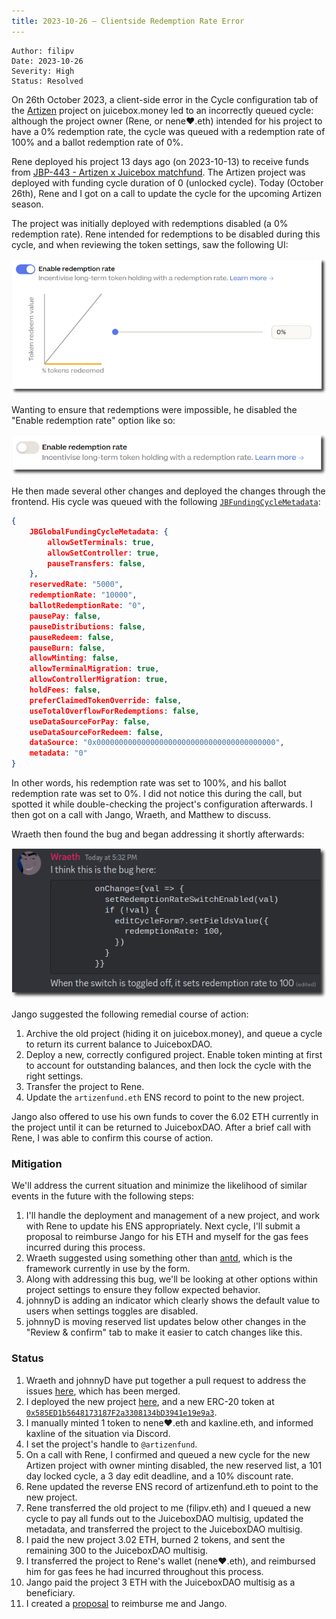```yaml
---
title: 2023-10-26 – Clientside Redemption Rate Error
---
```


```
Author: filipv
Date: 2023-10-26
Severity: High
Status: Resolved
```

On 26th October 2023, a client-side error in the Cycle configuration tab of the [Artizen](https://juicebox.money/@artizenfund) project on juicebox.money led to an incorrectly queued cycle: although the project owner (Rene, or nene❤.eth) intended for his project to have a 0% redemption rate, the cycle was queued with a redemption rate of 100% and a ballot redemption rate of 0%.

Rene deployed his project 13 days ago (on 2023-10-13) to receive funds from [JBP-443 - Artizen x Juicebox matchfund](https://snapshot.org/#/jbdao.eth/proposal/0xf51ac8f75966c2daa1dcda3291536a3695de5ae374457d633e7ac0d14cd123a2). The Artizen project was deployed with funding cycle duration of 0 (unlocked cycle). Today (October 26th), Rene and I got on a call to update the cycle for the upcoming Artizen season.

The project was initially deployed with redemptions disabled (a 0% redemption rate). Rene intended for redemptions to be disabled during this cycle, and when reviewing the token settings, saw the following UI:

![](1.png)

Wanting to ensure that redemptions were impossible, he disabled the "Enable redemption rate" option like so:

![](2.png)

He then made several other changes and deployed the changes through the frontend. His cycle was queued with the following [`JBFundingCycleMetadata`](/v4/deprecated/v3/api/data-structures/jbfundingcyclemetadata/):

```json
{
    JBGlobalFundingCycleMetadata: {
        allowSetTerminals: true,
        allowSetController: true,
        pauseTransfers: false,
    },
    reservedRate: "5000",
    redemptionRate: "10000",
    ballotRedemptionRate: "0",
    pausePay: false,
    pauseDistributions: false,
    pauseRedeem: false,
    pauseBurn: false,
    allowMinting: false,
    allowTerminalMigration: true,
    allowControllerMigration: true,
    holdFees: false,
    preferClaimedTokenOverride: false,
    useTotalOverflowForRedemptions: false,
    useDataSourceForPay: false,
    useDataSourceForRedeem: false,
    dataSource: "0x0000000000000000000000000000000000000000",
    metadata: "0"
}
```

In other words, his redemption rate was set to 100%, and his ballot redemption rate was set to 0%. I did not notice this during the call, but spotted it while double-checking the project's configuration afterwards. I then got on a call with Jango, Wraeth, and Matthew to discuss.

Wraeth then found the bug and began addressing it shortly afterwards:

![](3.png)

Jango suggested the following remedial course of action:

1. Archive the old project (hiding it on juicebox.money), and queue a cycle to return its current balance to JuiceboxDAO.
2. Deploy a new, correctly configured project. Enable token minting at first to account for outstanding balances, and then lock the cycle with the right settings.
3. Transfer the project to Rene.
4. Update the `artizenfund.eth` ENS record to point to the new project.

Jango also offered to use his own funds to cover the 6.02 ETH currently in the project until it can be returned to JuiceboxDAO. After a brief call with Rene, I was able to confirm this course of action.

### Mitigation

We'll address the current situation and minimize the likelihood of similar events in the future with the following steps:

1. I'll handle the deployment and management of a new project, and work with Rene to update his ENS appropriately. Next cycle, I'll submit a proposal to reimburse Jango for his ETH and myself for the gas fees incurred during this process.
2. Wraeth suggested using something other than [antd](https://ant.design/), which is the framework currently in use by the form.
3. Along with addressing this bug, we'll be looking at other options within project settings to ensure they follow expected behavior.
4. johnnyD is adding an indicator which clearly shows the default value to users when settings toggles are disabled.
5. johnnyD is moving reserved list updates below other changes in the "Review & confirm" tab to make it easier to catch changes like this.

### Status

1. Wraeth and johnnyD have put together a pull request to address the issues [here](https://github.com/jbx-protocol/juice-interface/pull/4107), which has been merged.
2. I deployed the new project [here](https://juicebox.money/v2/p/587), and a new ERC-20 token at [`0x585ED1b5648173187F2a3308134bD3941e19e9a3`](https://etherscan.io/token/0x585ED1b5648173187F2a3308134bD3941e19e9a3).
3. I manually minted 1 token to nene❤.eth and kaxline.eth, and informed kaxline of the situation via Discord.
4. I set the project's handle to `@artizenfund`.
5. On a call with Rene, I confirmed and queued a new cycle for the new Artizen project with owner minting disabled, the new reserved list, a 101 day locked cycle, a 3 day edit deadline, and a 10% discount rate.
6. Rene updated the reverse ENS record of artizenfund.eth to point to the new project.
7. Rene transferred the old project to me (filipv.eth) and I queued a new cycle to pay all funds out to the JuiceboxDAO multisig, updated the metadata, and transferred the project to the JuiceboxDAO multisig.
8. I paid the new project 3.02 ETH, burned 2 tokens, and sent the remaining 300 to the JuiceboxDAO multisig.
9. I transferred the project to Rene's wallet (nene❤.eth), and reimbursed him for gas fees he had incurred throughout this process.
10. Jango paid the project 3 ETH with the JuiceboxDAO multisig as a beneficiary.
11. I created a [proposal](https://www.jbdao.org/s/juicebox/449) to reimburse me and Jango.
